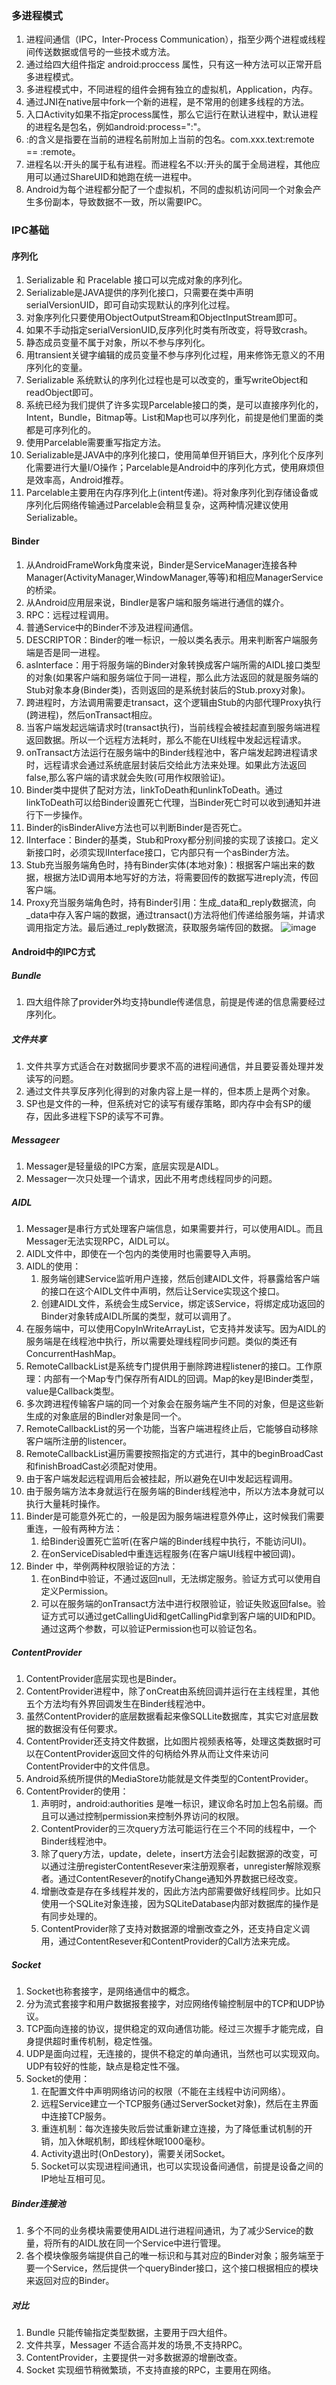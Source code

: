 ### 多进程模式
1. 进程间通信（IPC，Inter-Process Communication），指至少两个进程或线程间传送数据或信号的一些技术或方法。
2. 通过给四大组件指定 android:proccess 属性，只有这一种方法可以正常开启多进程模式。
3. 多进程模式中，不同进程的组件会拥有独立的虚拟机，Application，内存。
3. 通过JNI在native层中fork一个新的进程，是不常用的创建多线程的方法。
4. 入口Activity如果不指定process属性，那么它运行在默认进程中，默认进程的进程名是包名，例如android:process=":"。
5. :的含义是指要在当前的进程名前附加上当前的包名。com.xxx.text:remote == :remote。
6. 进程名以:开头的属于私有进程。而进程名不以:开头的属于全局进程，其他应用可以通过ShareUID和她跑在统一进程中。
7. Android为每个进程都分配了一个虚拟机，不同的虚拟机访问同一个对象会产生多份副本，导致数据不一致，所以需要IPC。

### IPC基础
#### 序列化
1. Serializable 和 Pracelable 接口可以完成对象的序列化。
2. Serializable是JAVA提供的序列化接口，只需要在类中声明serialVersionUID，即可自动实现默认的序列化过程。
4. 对象序列化只要使用ObjectOutputStream和ObjectInputStream即可。
3. 如果不手动指定serialVersionUID,反序列化时类有所改变，将导致crash。
4. 静态成员变量不属于对象，所以不参与序列化。
5. 用transient关键字编辑的成员变量不参与序列化过程，用来修饰无意义的不用序列化的变量。
6. Serializable 系统默认的序列化过程也是可以改变的，重写writeObject和readObject即可。
7. 系统已经为我们提供了许多实现Parcelable接口的类，是可以直接序列化的，Intent，Bundle，Bitmap等。List和Map也可以序列化，前提是他们里面的类都是可序列化的。
8. 使用Parcelable需要重写指定方法。
9.  Serializable是JAVA中的序列化接口，使用简单但开销巨大，序列化个反序列化需要进行大量I/O操作；Parcelable是Android中的序列化方式，使用麻烦但是效率高，Android推荐。
10. Parcelable主要用在内存序列化上(intent传递)。将对象序列化到存储设备或序列化后网络传输通过Parcelable会稍显复杂，这两种情况建议使用Serializable。

#### Binder
1. 从AndroidFrameWork角度来说，Binder是ServiceManager连接各种Manager(ActivityManager,WindowManager,等等)和相应ManagerService的桥梁。
2. 从Android应用层来说，Bindler是客户端和服务端进行通信的媒介。
3. RPC：远程过程调用。
3. 普通Service中的Binder不涉及进程间通信。
5. DESCRIPTOR：Binder的唯一标识，一般以类名表示。用来判断客户端服务端是否是同一进程。
5. asInterface：用于将服务端的Binder对象转换成客户端所需的AIDL接口类型的对象(如果客户端和服务端位于同一进程，那么此方法返回的就是服务端的Stub对象本身(Binder类)，否则返回的是系统封装后的Stub.proxy对象)。
6. 跨进程时，方法调用需要走transact，这个逻辑由Stub的内部代理Proxy执行(跨进程)，然后onTransact相应。
7. 当客户端发起远端请求时(transact执行)，当前线程会被挂起直到服务端进程返回数据。所以一个远程方法耗时，那么不能在UI线程中发起远程请求。
8. onTransact方法运行在服务端中的Binder线程池中，客户端发起跨进程请求时，远程请求会通过系统底层封装后交给此方法来处理。如果此方法返回false,那么客户端的请求就会失败(可用作权限验证)。
10. Binder类中提供了配对方法，linkToDeath和unlinkToDeath。通过linkToDeath可以给Binder设置死亡代理，当Binder死亡时可以收到通知并进行下一步操作。
11. Binder的isBinderAlive方法也可以判断Binder是否死亡。
12. IInterface：Binder的基类，Stub和Proxy都分别间接的实现了该接口。定义新接口时，必须实现IInterface接口，它内部只有一个asBinder方法。
13. Stub充当服务端角色时，持有Binder实体(本地对象)：根据客户端出来的数据，根据方法ID调用本地写好的方法，将需要回传的数据写进reply流，传回客户端。
14. Proxy充当服务端角色时，持有Binder引用：生成_data和_reply数据流，向_data中存入客户端的数据，通过transact()方法将他们传递给服务端，并请求调用指定方法。最后通过_reply数据流，获取服务端传回的数据。
![image](https://note.youdao.com/yws/res/7165/3D22D1F6DE5F44A7A725A0CE8F631B07)

#### Android中的IPC方式
##### Bundle
1.  四大组件除了provider外均支持bundle传递信息，前提是传递的信息需要经过序列化。

##### 文件共享
1. 文件共享方式适合在对数据同步要求不高的进程间通信，并且要妥善处理并发读写的问题。
2. 通过文件共享反序列化得到的对象内容上是一样的，但本质上是两个对象。
3. SP也是文件的一种，但系统对它的读写有缓存策略，即内存中会有SP的缓存，因此多进程下SP的读写不可靠。

##### Messageer
1. Messager是轻量级的IPC方案，底层实现是AIDL。
2. Messager一次只处理一个请求，因此不用考虑线程同步的问题。

##### AIDL
1. Messager是串行方式处理客户端信息，如果需要并行，可以使用AIDL。而且Messager无法实现RPC，AIDL可以。
2. AIDL文件中，即使在一个包内的类使用时也需要导入声明。
3. AIDL的使用：
    1. 服务端创建Service监听用户连接，然后创建AIDL文件，将暴露给客户端的接口在这个AIDL文件中声明，然后让Service实现这个接口。
    2. 创建AIDL文件，系统会生成Service，绑定该Service，将绑定成功返回的Binder对象转成AIDL所属的类型，就可以调用了。
4. 在服务端中，可以使用CopyInWriteArrayList，它支持并发读写。因为AIDL的服务端是在线程池中执行，所以需要处理线程同步问题。类似的类还有ConcurrentHashMap。
5. RemoteCallbackList是系统专门提供用于删除跨进程listener的接口。工作原理：内部有一个Map专门保存所有AIDL的回调。Map的key是IBinder类型，value是Callback类型。
6. 多次跨进程传输客户端的同一个对象会在服务端产生不同的对象，但是这些新生成的对象底层的Bindler对象是同一个。
7. RemoteCallbackList的另一个功能，当客户端进程终止后，它能够自动移除客户端所注册的listencer。
8. RemoteCallbackList遍历需要按照指定的方式进行，其中的beginBroadCast和finishBroadCast必须配对使用。
9. 由于客户端发起远程调用后会被挂起，所以避免在UI中发起远程调用。
10. 由于服务端方法本身就运行在服务端的Binder线程池中，所以方法本身就可以执行大量耗时操作。
11. Binder是可能意外死亡的，一般是因为服务端进程意外停止，这时候我们需要重连，一般有两种方法：
    1. 给Binder设置死亡监听(在客户端的Binder线程中执行，不能访问UI)。
    2. 在onServiceDisabled中重连远程服务(在客户端UI线程中被回调)。
12. Binder 中，举例两种权限验证的方法：
    1. 在onBind中验证，不通过返回null，无法绑定服务。验证方式可以使用自定义Permission。
    2. 可以在服务端的onTransact方法中进行权限验证，验证失败返回false。验证方式可以通过getCallingUid和getCallingPid拿到客户端的UID和PID。通过这两个参数，可以验证Permission也可以验证包名。
    

##### ContentProvider
1. ContentProvider底层实现也是Binder。
2. ContentProvider进程中，除了onCreat由系统回调并运行在主线程里，其他五个方法均有外界回调发生在Binder线程池中。
3. 虽然ContentProvider的底层数据看起来像SQLLite数据库，其实它对底层数据的数据没有任何要求。
4. ContentProvider还支持文件数据，比如图片视频表格等，处理这类数据时可以在ContentProvider返回文件的句柄给外界从而让文件来访问ContentProvider中的文件信息。
5. Android系统所提供的MediaStore功能就是文件类型的ContentProvider。
6. ContentProvider的使用：
    1. 声明时，android:authorities 是唯一标识，建议命名时加上包名前缀。而且可以通过控制permission来控制外界访问的权限。
    2.  ContentProvider的三次query方法可能运行在三个不同的线程中，一个Binder线程池中。
    3.  除了query方法，update，delete，insert方法会引起数据源的改变，可以通过注册registerContentResever来注册观察者，unregister解除观察者。通过ContentResever的notifyChange通知外界数据已经改变。
    4.  增删改查是存在多线程并发的，因此方法内部需要做好线程同步。比如只使用一个SQLite对象连接，因为SQLiteDatabase内部对数据库的操作是有同步处理的。
    5.  ContentProvider除了支持对数据源的增删改查之外，还支持自定义调用，通过ContentResever和ContentProvider的Call方法来完成。

##### Socket
1. Socket也称套接字，是网络通信中的概念。
2. 分为流式套接字和用户数据报套接字，对应网络传输控制层中的TCP和UDP协议。
3. TCP面向连接的协议，提供稳定的双向通信功能。经过三次握手才能完成，自身提供超时重传机制，稳定性强。
4. UDP是面向过程，无连接的，提供不稳定的单向通讯，当然也可以实现双向。UDP有较好的性能，缺点是稳定性不强。
5. Socket的使用：
    1. 在配置文件中声明网络访问的权限（不能在主线程中访问网络）。
    2. 远程Service建立一个TCP服务(通过ServerSocket对象)，然后在主界面中连接TCP服务。
    3. 重连机制：每次连接失败后尝试重新建立连接，为了降低重试机制的开销，加入休眠机制，即线程休眠1000毫秒。
    4. Activity退出时(OnDestory)，需要关闭Socket。
    5. Socket可以实现进程间通讯，也可以实现设备间通信，前提是设备之间的IP地址互相可见。

##### Binder连接池
1. 多个不同的业务模块需要使用AIDL进行进程间通讯，为了减少Service的数量，将所有的AIDL放在同一个Service中进行管理。
2. 各个模块像服务端提供自己的唯一标识和与其对应的Binder对象；服务端至于要一个Service，然后提供一个queryBinder接口，这个接口根据相应的模块来返回对应的Binder。

##### 对比
1. Bundle 只能传输指定类型数据，主要用于四大组件。
2. 文件共享，Messager 不适合高并发的场景,不支持RPC。
3. ContentProvider，主要提供一对多数据源的增删改查。
4. Socket 实现细节稍微繁琐，不支持直接的RPC，主要用在网络。
